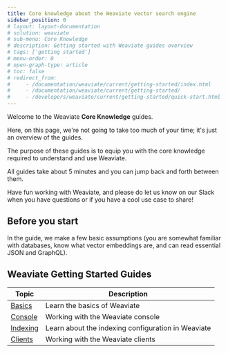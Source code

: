 ```yaml
---
title: Core knowledge about the Weaviate vector search engine
sidebar_position: 0
# layout: layout-documentation
# solution: weaviate
# sub-menu: Core Knowledge
# description: Getting started with Weaviate guides overview
# tags: ['getting started']
# menu-order: 0
# open-graph-type: article
# toc: false
# redirect_from:
#     - /documentation/weaviate/current/getting-started/index.html
#     - /documentation/weaviate/current/getting-started/
#     - /developers/weaviate/current/getting-started/quick-start.html
---
```


Welcome to the Weaviate **Core Knowledge** guides.

Here, on this page, we're not going to take too much of your time; it's just an overview of the guides.

The purpose of these guides is to equip you with the core knowledge required to understand and use Weaviate.

All guides take about 5 minutes and you can jump back and forth between them.

Have fun working with Weaviate, and please do let us know on our Slack when you have questions or if you have a cool use case to share!

## Before you start 

In the guide, we make a few basic assumptions (you are somewhat familiar with databases, know what vector embeddings are, and can read essential JSON and GraphQL).

## Weaviate Getting Started Guides

| Topic | Description |
| --- | --- |
| [Basics](./basics) | Learn the basics of Weaviate |
| [Console](./console) |Working with the Weaviate console |
| [Indexing](./indexing) | Learn about the indexing configuration in Weaviate |
| [Clients](./clients) | Working with the Weaviate clients |